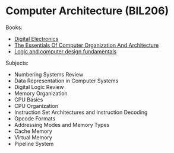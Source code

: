 # Computer Architecture (BIL206)


Books:
- [Digital Electronics](https://annas-archive.org/md5/3f538094613f595ccd218b310a6bfb28)
- [The Essentials Of Computer Organization And Architecture](https://annas-archive.org/md5/5ba0d1b3a05968d49a19d41ed52c2add)
- [Logic and computer design fundamentals](https://annas-archive.org/md5/2d397c9798840f90e134cd64cff8ec20)
<!-- - [Illinois Institute of Technology: Computer Architecture - Class notes](https://www.cs.iit.edu/~virgil/cs470/Book/) -->

Subjects:
- Numbering Systems Review
- Data Representation in Computer Systems
- Digital Logic Review
- Memory Organization
- CPU Basics
- CPU Organization
- Instruction Set Architectures and Instruction Decoding
- Opcode Formats
- Addressing Modes and Memory Types
- Cache Memory
- Virtual Memory
- Pipeline System
